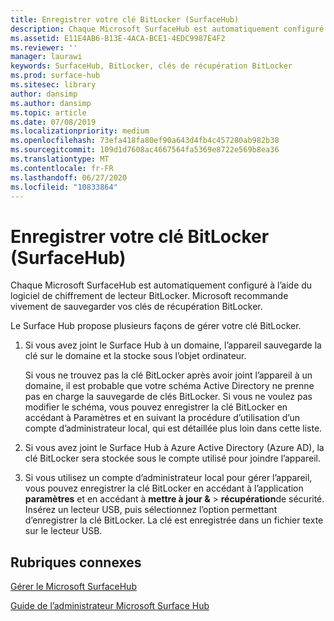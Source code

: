 ```yaml
---
title: Enregistrer votre clé BitLocker (SurfaceHub)
description: Chaque Microsoft SurfaceHub est automatiquement configuré à l’aide du logiciel de chiffrement de lecteur BitLocker. Microsoft vous recommande vivement de sauvegarder vos clés de récupération BitLocker.
ms.assetid: E11E4AB6-B13E-4ACA-BCE1-4EDC9987E4F2
ms.reviewer: ''
manager: laurawi
keywords: SurfaceHub, BitLocker, clés de récupération BitLocker
ms.prod: surface-hub
ms.sitesec: library
author: dansimp
ms.author: dansimp
ms.topic: article
ms.date: 07/08/2019
ms.localizationpriority: medium
ms.openlocfilehash: 73efa418fa80ef90a643d4fb4c457280ab982b38
ms.sourcegitcommit: 109d1d7608ac4667564fa5369e8722e569b8ea36
ms.translationtype: MT
ms.contentlocale: fr-FR
ms.lasthandoff: 06/27/2020
ms.locfileid: "10833864"
---
```

# Enregistrer votre clé BitLocker (SurfaceHub)


Chaque Microsoft SurfaceHub est automatiquement configuré à l’aide du logiciel de chiffrement de lecteur BitLocker. Microsoft recommande vivement de sauvegarder vos clés de récupération BitLocker.

Le Surface Hub propose plusieurs façons de gérer votre clé BitLocker.

1.  Si vous avez joint le Surface Hub à un domaine, l’appareil sauvegarde la clé sur le domaine et la stocke sous l’objet ordinateur.

    Si vous ne trouvez pas la clé BitLocker après avoir joint l’appareil à un domaine, il est probable que votre schéma Active Directory ne prenne pas en charge la sauvegarde de clés BitLocker. Si vous ne voulez pas modifier le schéma, vous pouvez enregistrer la clé BitLocker en accédant à Paramètres et en suivant la procédure d’utilisation d’un compte d’administrateur local, qui est détaillée plus loin dans cette liste.

2.  Si vous avez joint le Surface Hub à Azure Active Directory (Azure AD), la clé BitLocker sera stockée sous le compte utilisé pour joindre l’appareil.

3.  Si vous utilisez un compte d’administrateur local pour gérer l’appareil, vous pouvez enregistrer la clé BitLocker en accédant à l’application **paramètres** et en accédant à **mettre à jour &** &gt; **récupération**de sécurité. Insérez un lecteur USB, puis sélectionnez l’option permettant d’enregistrer la clé BitLocker. La clé est enregistrée dans un fichier texte sur le lecteur USB.


## Rubriques connexes

[Gérer le Microsoft SurfaceHub](manage-surface-hub.md)

[Guide de l’administrateur Microsoft Surface Hub](surface-hub-administrators-guide.md)

 

 





